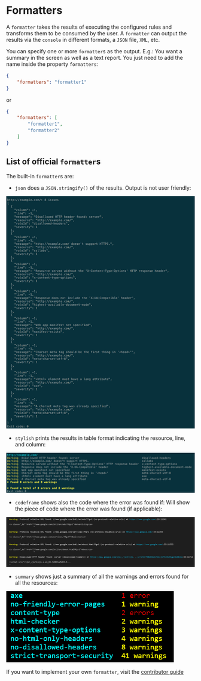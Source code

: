 # Formatters

A `formatter` takes the results of executing the configured rules and
transforms them to be consumed by the user. A `formatter` can output
the results via the `console` in different formats, a `JSON` file,
`XML`, etc.

You can specify one or more `formatter`s as the output. E.g.: You want
a summary in the screen as well as a text report. You just need to
add the name inside the property `formatters`:

```json
{
    "formatters": "formatter1"
}
```

or

```json
{
    "formatters": [
        "formatter1",
        "formatter2"
    ]
}
```

## List of official `formatter`s

The built-in `formatter`s are:

* `json` does a `JSON.stringify()` of the results. Output
  is not user friendly:

![Example output for the json formatter](images/json-output.png)

* `stylish` prints the results in table format indicating the resource,
  line, and column:

![Example output for the stylish formatter](images/stylish-output.png)

* `codeframe` shows also the code where the error was found if: Will
  show the piece of code where the error was found (if applicable):

![Example output for the codeframe formatter](images/codeframe.png)

* `summary` shows just a summary of all the warnings and errors found
  for all the resources:

![Example output for the summary formatter](images/summary-output.png)

If you want to implement your own `formatter`, visit the [contributor
guide][contributor guide]

<!-- Link labels: -->

[contributor guide]: ../../../contributor-guide/formatters/
